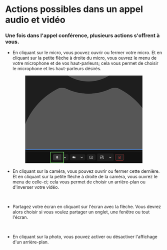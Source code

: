 # Actions possibles dans un appel audio et vidéo

### Une fois dans l'appel conférence, plusieurs actions s'offrent à vous.

*   En cliquant sur le micro, vous pouvez ouvrir ou fermer votre micro. Et en cliquant sur la petite flèche à droite du micro, vous ouvrez le menu de votre microphone et de vos haut-parleurs; cela vous permet de choisir le microphone et les haut-parleurs désirés.

    &#x20;

    <div align="left"><figure><img src="../../.gitbook/assets/action-possible-dans-un-appel-audio-et-video - Micro.png" alt="" width="375"><figcaption></figcaption></figure></div>

&#x20;

*   En cliquant sur la caméra, vous pouvez ouvrir ou fermer cette dernière. Et en cliquant sur la petite flèche à droite de la caméra, vous ouvrez le menu de celle-ci; cela vous permet de choisir un arrière-plan ou d'inverser votre vidéo.

    &#x20;

    <div align="left"><figure><img src="../../.gitbook/assets/action-possible-dans-un-appel-audio-et-video - caméra.png" alt="" width="375"><figcaption></figcaption></figure></div>

&#x20;

*   Partagez votre écran en cliquant sur l'écran avec la flèche. Vous devrez alors choisir si vous voulez partager un onglet, une fenêtre ou tout l'écran.

    &#x20;

    <div align="left"><figure><img src="../../.gitbook/assets/action-possible-dans-un-appel-audio-et-video - Partage décran.png" alt="" width="375"><figcaption></figcaption></figure></div>

&#x20;

*   En cliquant sur la photo, vous pouvez activer ou désactiver l'affichage d'un arrière-plan.

    &#x20;

    <div align="left"><figure><img src="../../.gitbook/assets/action-possible-dans-un-appel-audio-et-video - Mettre un fon d&#x27;écran.png" alt="" width="375"><figcaption></figcaption></figure></div>

